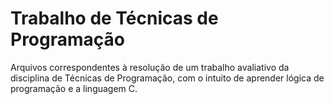 # Trabalho de Técnicas de Programação

Arquivos correspondentes à resolução de um trabalho avaliativo da disciplina de Técnicas de Programação, com o intuito de aprender lógica de programação e a linguagem C.